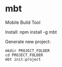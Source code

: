 mbt
===

Mobile Build Tool

Install:
    npm install -g mbt

Generate new project:

    mkdir PROJECT_FOLDER
    cd PROJECT_FOLDER
    mbt init:project
